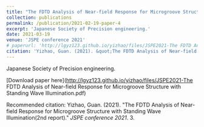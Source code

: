 ```yaml
---
title: "The FDTD Analysis of Near-field Response for Microgroove Structure with Standing Wave Illumination(2nd report)"
collection: publications
permalink: /publication/2021-02-19-paper-4
excerpt: 'Japanese Society of Precision engineering.'
date: 2021-03-19
venue: 'JSPE conference 2021'
# paperurl: 'http://lgyz123.github.io/yizhao/files/JSPE2021-The FDTD Analysis of Near-field Response for Microgroove Structure with Standing Wave Illumination.pdf'
citation: 'Yizhao, Guan. (2021). &quot;The FDTD Analysis of Near-field Response for Microgroove Structure with Standing Wave Illumination(2nd report).&quot; <i>JSPE conference </i>. 3.'
---
```

Japanese Society of Precision engineering.

[Download paper here](http://lgyz123.github.io/yizhao/files/JSPE2021-The FDTD Analysis of Near-field Response for Microgroove Structure with Standing Wave Illumination.pdf)


Recommended citation: Yizhao, Guan. (2021). "The FDTD Analysis of Near-field Response for Microgroove Structure with Standing Wave Illumination(2nd report)." <i>JSPE conference 2021</i>. 3.
